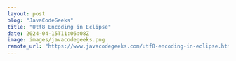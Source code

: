 ```yaml
---
layout: post
blog: "JavaCodeGeeks"
title: "Utf8 Encoding in Eclipse"
date: 2024-04-15T11:06:08Z
image: images/javacodegeeks.png
remote_url: "https://www.javacodegeeks.com/utf8-encoding-in-eclipse.html"
---
```

